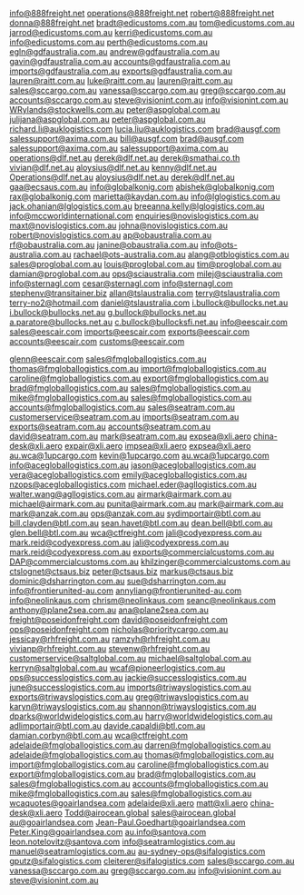 info@888freight.net
operations@888freight.net
robert@888freight.net
donna@888freight.net
bradt@edicustoms.com.au
tom@edicustoms.com.au
jarrod@edicustoms.com.au
kerri@edicustoms.com.au
info@edicustoms.com.au
perth@edicustoms.com.au
egln@gdfaustralia.com.au
andrew@gdfaustralia.com.au
gavin@gdfaustralia.com.au
accounts@gdfaustralia.com.au
imports@gdfaustralia.com.au
exports@gdfaustralia.com.au
lauren@raitt.com.au
luke@raitt.com.au
lauren@raitt.com.au
sales@sccargo.com.au
vanessa@sccargo.com.au
greg@sccargo.com.au
accounts@sccargo.com.au
steve@visionint.com.au
info@visionint.com.au
WRylands@stockwells.com.au
peter@aspglobal.com.au
julijana@aspglobal.com.au
peter@aspglobal.com.au
richard.li@auklogistics.com
lucia.liu@auklogistics.com
brad@ausgf.com
salessupport@axima.com.au
bill@ausgf.com
brad@ausgf.com
salessupport@axima.com.au
salessupport@axima.com.au
operations@dlf.net.au
derek@dlf.net.au
derek@smathai.co.th
vivian@dlf.net.au
aloysius@dlf.net.au
kenny@dlf.net.au
Operations@dlf.net.au
aloysius@dlf.net.au
derek@dlf.net.au
gaa@ecsaus.com.au
info@globalkonig.com
abishek@globalkonig.com
rax@globalkonig.com
marietta@kaydan.com.au
info@lglogistics.com.au
jack.ohanian@lglogistics.com.au
breeanna.kelly@lglogistics.com.au
info@mccworldinternational.com
enquiries@novislogistics.com.au
maxt@novislogistics.com.au
johna@novislogistics.com.au
robert@novislogistics.com.au
ap@obaustralia.com.au
rf@obaustralia.com.au
janine@obaustralia.com.au
info@ots-australia.com.au
rachael@ots-australia.com.au
alang@otblogistics.com.au
sales@proglobal.com.au
louis@proglobal.com.au
tim@proglobal.com.au
damian@proglobal.com.au
ops@sciaustralia.com
milej@sciaustralia.com
info@sternagl.com
cesar@sternagl.com
info@sternagl.com
stephenv@transitainer.biz
allan@tslaustralia.com
terry@tslaustralia.com
terry-no2@hotmail.com
daniel@tslaustralia.com
i.bullock@bullocks.net.au
i.bullock@bullocks.net.au
g.bullock@bullocks.net.au
a.paratore@bullocks.net.au
c.bullock@bullocksfi.net.au
info@eescair.com
sales@eescair.com
imports@eescair.com
exports@eescair.com
accounts@eescair.com
customs@eescair.com

glenn@eescair.com
sales@fmgloballogistics.com.au
thomas@fmgloballogistics.com.au
import@fmgloballogistics.com.au
caroline@fmgloballogistics.com.au
export@fmgloballogistics.com.au
brad@fmgloballogistics.com.au
sales@fmgloballogistics.com.au
mike@fmgloballogistics.com.au
sales@fmgloballogistics.com.au
accounts@fmgloballogistics.com.au
sales@seatram.com.au
customerservice@seatram.com.au
imports@seatram.com.au
exports@seatram.com.au
accounts@seatram.com.au
david@seatram.com.au
mark@seatram.com.au
expsea@xli.aero
china-desk@xli.aero
expair@xli.aero
impsea@xli.aero
expsea@xli.aero
au.wca@1upcargo.com
kevin@1upcargo.com
au.wca@1upcargo.com
info@acegloballogistics.com.au
jason@acegloballogistics.com.au
vera@acegloballogistics.com
emily@acegloballogistics.com.au
nzops@acegloballogistics.com
michael.eder@agllogistics.com.au
walter.wang@agllogistics.com.au
airmark@airmark.com.au
michael@airmark.com.au
punita@airmark.com.au
mark@airmark.com.au
mark@anzak.com.au
ops@anzak.com.au
sydimportair@btl.com.au
bill.clayden@btl.com.au
sean.havet@btl.com.au
dean.bell@btl.com.au
glen.bell@btl.com.au
wca@ctfreight.com
jali@codyexpress.com.au
mark.reid@codyexpress.com.au
jali@codyexpress.com.au
mark.reid@codyexpress.com.au
exports@commercialcustoms.com.au
DAP@commercialcustoms.com.au
khilzinger@commercialcustoms.com.au
ctslognet@ctsaus.biz
peter@ctsaus.biz
markus@ctsaus.biz
dominic@dsharrington.com.au
sue@dsharrington.com.au
info@frontierunited-au.com
annyliang@frontierunited-au.com
info@neolinkaus.com
chrism@neolinkaus.com
seanc@neolinkaus.com
anthony@plane2sea.com.au
ana@plane2sea.com.au
freight@poseidonfreight.com
david@poseidonfreight.com
ops@poseidonfreight.com
nicholas@prioritycargo.com.au
jessicay@rhfreight.com.au
ramzyh@rhfreight.com.au
vivianp@rhfreight.com.au
stevenw@rhfreight.com.au
customerservice@saltglobal.com.au
michael@saltglobal.com.au
kerryn@saltglobal.com.au
wcaf@pioneerlogistics.com.au
ops@successlogistics.com.au
jackie@successlogistics.com.au
june@successlogistics.com.au
imports@triwayslogistics.com.au
exports@triwayslogistics.com.au
greg@triwayslogistics.com.au
karyn@triwayslogistics.com.au
shannon@triwayslogistics.com.au
dparks@worldwidelogistics.com.au
harry@worldwidelogistics.com.au
adlimportair@btl.com.au
davide.capaldi@btl.com.au
damian.corbyn@btl.com.au
wca@ctfreight.com
adelaide@fmgloballogistics.com.au
darren@fmgloballogistics.com.au
adelaide@fmgloballogistics.com.au
thomas@fmgloballogistics.com.au
import@fmgloballogistics.com.au
caroline@fmgloballogistics.com.au
export@fmgloballogistics.com.au
brad@fmgloballogistics.com.au
sales@fmgloballogistics.com.au
accounts@fmgloballogistics.com.au
mike@fmgloballogistics.com.au
sales@fmgloballogistics.com.au
wcaquotes@goairlandsea.com
adelaide@xli.aero
matt@xli.aero
china-desk@xli.aero
Todd@airocean.global
sales@airocean.global
au@goairlandsea.com
Jean-Paul.Goedhart@goairlandsea.com
Peter.King@goairlandsea.com
au.info@santova.com
leon.notelovitz@santova.com
info@seatramlogistics.com.au
manuel@seatramlogistics.com.au
au-sydney-ops@sifalogistics.com
gputz@sifalogistics.com
cleiterer@sifalogistics.com
sales@sccargo.com.au
vanessa@sccargo.com.au
greg@sccargo.com.au
info@visionint.com.au
steve@visionint.com.au
